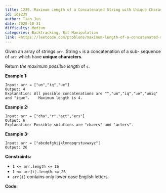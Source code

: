 ```yaml
---
title: 1239. Maximum Length of a Concatenated String with Unique Characters
id: id1239
author: Tian Jun
date: 2020-10-31
difficulty: Medium
categories: Backtracking, Bit Manipulation
link: <https://leetcode.com/problems/maximum-length-of-a-concatenated-string-with-unique-characters/description/>
---
```


Given an array of strings `arr`. String `s` is a concatenation of a sub-
sequence of `arr` which have **unique characters**.

Return _the maximum possible length_ of `s`.



**Example 1:**
            
	Input: arr = ["un","iq","ue"]    
	Output: 4    
	Explanation: All possible concatenations are "","un","iq","ue","uniq" and "ique".    Maximum length is 4.    

**Example 2:**
            
	Input: arr = ["cha","r","act","ers"]    
	Output: 6    
	Explanation: Possible solutions are "chaers" and "acters".    

**Example 3:**
            
	Input: arr = ["abcdefghijklmnopqrstuvwxyz"]    
	Output: 26    



**Constraints:**

  * `1 <= arr.length <= 16`
  * `1 <= arr[i].length <= 26`
  * `arr[i]` contains only lower case English letters.


**Code:**
